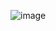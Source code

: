 ![image](https://user-images.githubusercontent.com/25669449/111053015-4e2f0b00-842e-11eb-982c-5a6d7f07f1f5.png)